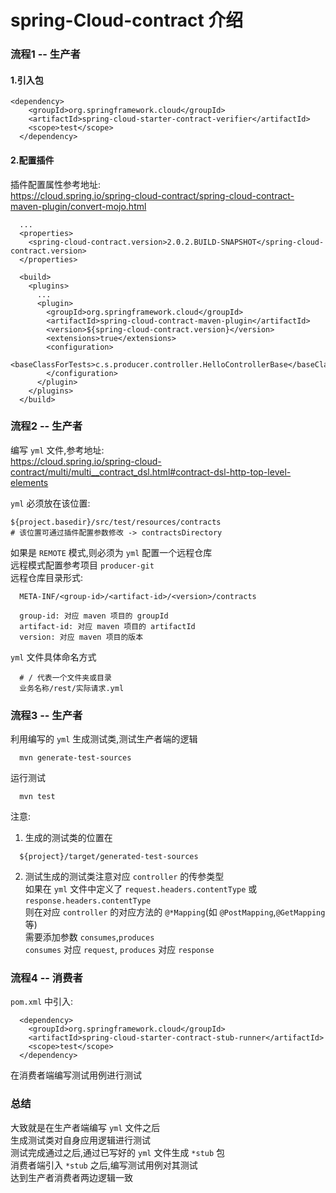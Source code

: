 # spring-Cloud-contract 介绍

### 流程1 -- 生产者
#### 1.引入包
```
<dependency>
    <groupId>org.springframework.cloud</groupId>
    <artifactId>spring-cloud-starter-contract-verifier</artifactId>
    <scope>test</scope>
  </dependency>
```
#### 2.配置插件  
插件配置属性参考地址:  
https://cloud.spring.io/spring-cloud-contract/spring-cloud-contract-maven-plugin/convert-mojo.html
```
  ...
  <properties>
    <spring-cloud-contract.version>2.0.2.BUILD-SNAPSHOT</spring-cloud-contract.version>
  </properties>

  <build>
    <plugins>
      ...
      <plugin>
        <groupId>org.springframework.cloud</groupId>
        <artifactId>spring-cloud-contract-maven-plugin</artifactId>
        <version>${spring-cloud-contract.version}</version>
        <extensions>true</extensions>
        <configuration>
          <baseClassForTests>c.s.producer.controller.HelloControllerBase</baseClassForTests>
        </configuration>
      </plugin>
    </plugins>
  </build>
```

### 流程2 -- 生产者
编写 `yml` 文件,参考地址:  
https://cloud.spring.io/spring-cloud-contract/multi/multi__contract_dsl.html#contract-dsl-http-top-level-elements

`yml` 必须放在该位置:  
```
${project.basedir}/src/test/resources/contracts
# 该位置可通过插件配置参数修改 -> contractsDirectory
```
如果是 `REMOTE` 模式,则必须为 `yml` 配置一个远程仓库  
远程模式配置参考项目 `producer-git`  
远程仓库目录形式:
```
  META-INF/<group-id>/<artifact-id>/<version>/contracts  

  group-id: 对应 maven 项目的 groupId
  artifact-id: 对应 maven 项目的 artifactId
  version: 对应 maven 项目的版本
```
`yml` 文件具体命名方式
```
  # / 代表一个文件夹或目录
  业务名称/rest/实际请求.yml
```

### 流程3 -- 生产者
利用编写的 `yml` 生成测试类,测试生产者端的逻辑
```
  mvn generate-test-sources
```
运行测试  
```
  mvn test
```
注意:  
1) 生成的测试类的位置在
```
  ${project}/target/generated-test-sources
```
2) 测试生成的测试类注意对应 `controller` 的传参类型  
   如果在 `yml` 文件中定义了 `request.headers.contentType` 或 `response.headers.contentType`  
   则在对应 `controller` 的对应方法的 `@*Mapping`(如 `@PostMapping`,`@GetMapping` 等)  
   需要添加参数 `consumes`,`produces`  
   `consumes` 对应 `request`, `produces` 对应 `response`  

### 流程4 -- 消费者
`pom.xml` 中引入:
```
  <dependency>
    <groupId>org.springframework.cloud</groupId>
    <artifactId>spring-cloud-starter-contract-stub-runner</artifactId>
    <scope>test</scope>
  </dependency>
```
在消费者端编写测试用例进行测试

### 总结
大致就是在生产者端编写 `yml` 文件之后  
生成测试类对自身应用逻辑进行测试  
测试完成通过之后,通过已写好的 `yml` 文件生成 `*stub` 包  
消费者端引入 `*stub` 之后,编写测试用例对其测试  
达到生产者消费者两边逻辑一致  
